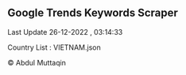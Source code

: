 

## Google Trends Keywords Scraper 
 
Last Update 26-12-2022 , 03:14:33

Country List :
VIETNAM.json



© Abdul Muttaqin 
